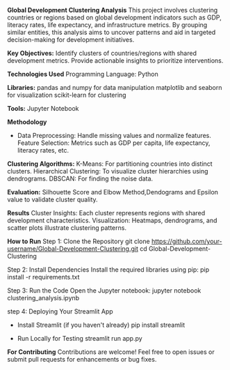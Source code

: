 **Global Development Clustering Analysis**
This project involves clustering countries or regions based on global development indicators such as GDP, literacy rates, life expectancy, and infrastructure metrics. By grouping similar entities, this analysis aims to uncover patterns and aid in targeted decision-making for development initiatives.

**Key Objectives:**
Identify clusters of countries/regions with shared development metrics.
Provide actionable insights to prioritize interventions.

**Technologies Used**
Programming Language: Python

**Libraries:**
pandas and numpy for data manipulation
matplotlib and seaborn for visualization
scikit-learn for clustering

**Tools:**
Jupyter Notebook

**Methodology**
- Data Preprocessing:
    Handle missing values and normalize features.
    Feature Selection:
    Metrics such as GDP per capita, life expectancy, literacy rates, etc.
  
**Clustering Algorithms:**
K-Means: For partitioning countries into distinct clusters.
Hierarchical Clustering: To visualize cluster hierarchies using dendrograms.
DBSCAN: For finding the noise data.

**Evaluation:**
Silhouette Score and Elbow Method,Dendograms and Epsilon value to validate cluster quality.

**Results**
Cluster Insights: Each cluster represents regions with shared development characteristics.
Visualization: Heatmaps, dendrograms, and scatter plots illustrate clustering patterns.

**How to Run**
Step 1: Clone the Repository
git clone https://github.com/your-username/Global-Development-Clustering.git
cd Global-Development-Clustering

Step 2: Install Dependencies
Install the required libraries using pip:
pip install -r requirements.txt

Step 3: Run the Code
Open the Jupyter notebook:
jupyter notebook clustering_analysis.ipynb

step 4: Deploying Your Streamlit App
- Install Streamlit (if you haven't already)
  pip install streamlit
    
- Run Locally for Testing
  streamlit run app.py

**For Contributing**
Contributions are welcome! Feel free to open issues or submit pull requests for enhancements or bug fixes.

